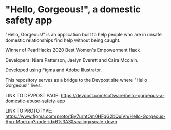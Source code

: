 # "Hello, Gorgeous!", a domestic safety app
"Hello, Gorgeous!" is an application built to help people who are in unsafe domestic relationships find help without being caught.

Winner of PearlHacks 2020 Best Women's Empowerment Hack

Developers: Niara Patterson, Jaelyn Everett and Caira Mcclain.

Developed using Figma and Adobe Illustrator.

This repository serves as a bridge to the Devpost site where "Hello Gorgeous!" lives.

LINK TO DEVPOST PAGE: https://devpost.com/software/hello-gorgeous-a-domestic-abuse-safety-app

LINK TO PROTOTYPE: https://www.figma.com/proto/tBy7urhtOm0HFgG2bQulVh/Hello-Gorgeous-App-Mockup?node-id=6%3A3&scaling=scale-down
